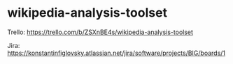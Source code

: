 # wikipedia-analysis-toolset

Trello:
https://trello.com/b/ZSXnBE4s/wikipedia-analysis-toolset


Jira:
https://konstantinfiglovsky.atlassian.net/jira/software/projects/BIG/boards/1
